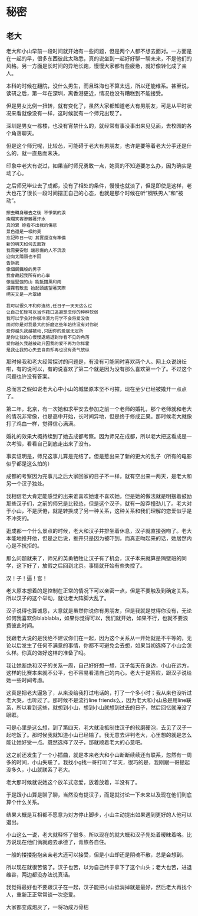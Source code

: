 # 秘密

## 老大

老大和小山早前一段时间就开始有一些问题，但是两个人都不想去面对。一方面是在一起的早，很多东西彼此太熟悉，真的说坐到一起好好聊一聊未来，不是他们的风格。另一方面是长时间的异地长跑，慢慢大家都有些疲惫，就好像转化成了亲人。

本科的时候在翻院，没什么男生，而且珠海也不算太远，所以还能维系。甚至说，读研之后，第一年在深圳，离香港更近，情况也没有糟糕到不能接受。

但是男女比例一扭转，就有变化了，虽然大家都知道老大有男朋友，可是从平时状况来看就像没有一样，这时候就有一个师兄出现了。

深圳是男女一栋楼，也没有宵禁什么的，就经常有事没事出来见见面，去校园的各个角落聊天。

但是这个师兄呢，比较怂，可能碍于老大有男朋友，也许是要等着老大分手还是什么的，就一直悬而未决。

印象中老大有说过，如果当时师兄勇敢一点，她真的不知道要怎么办，因为确实是动了心。

之后师兄毕业去了成都，没有了相处的条件，慢慢也就淡了，但是即使是这样，老大也花了很长一段时间摆正自己的心态，也就是那个时候在听“钢铁男人”和“被动”。

    擦去轉身離去之後 不爭氣的淚
    燦爛笑容滲雜著汗水
    真的累 妳看不出我的傷悲
    景色還是一樣的美
    忘記昨日一切 其實還沒有準備
    新的明天如何去面對
    我需要安慰 讓悲傷的人不流淚
    迎向太陽頭也不回
    告訴我
    像個鋼鐵般的男子
    我會藏起我所有的心事
    像座堅強的山 能抵擋風和雨
    濃霧若散去 抬起頭遙望著天際
    明天又是一片翠綠

    我可以很久不和你连络,任日子一天天这么过
    让自己忙碌可以当作藉口逃避想念你的种种软弱
    我可以学会对你很冷漠为何学不会将爱没收
    面对你是对我最大的折磨这些年始终没有对你说
    爱你越久我越被动,只因你的爱居无定所
    是你让我的心慢慢退缩退到你看不见的角落
    爱你越久我越被动只因我的爱不再为你挥霍
    是我让我的心失去自由却再也没有勇气放纵

那时候我和老大经常探讨的问题是，有没有可能同时喜欢两个人。网上众说纷纭啦，有的说可以，有的说喜欢了第二个就是因为没有那么喜欢第一个了。不过这个问题也许没有答案。

总而言之假如说老大心中小山的城堡原本坚不可摧，现在至少已经被撬开一点点了。

第二年，北京，有一次她和求平安去参加之前一个老师的婚礼，那个老师就和老大的情况非常像，也是高中开始，长时间异地，但是终于修成正果。那时候老大就像打了鸡血一样，觉得信心满满。

婚礼的效果大概持续到了她去成都考察。因为师兄在成都，所以老大把这看成是一次考验，看看自己到底走出来了没有。

事实证明是，师兄这事儿算是完结了。但是惹出来了新的更大的乱子（所有的电影似乎都是这么拍的）

成都的考察因为完事儿之后大家回家的日子不一样，就有空出来一两天，是老大和另一个汉子独处。

我相信老大肯定能感觉的出来谁喜欢她谁不喜欢她，但是她的做法就是明摆着鼓励那些汉子们，之前的师兄是比较怂，但是这个汉子，就有一股莽撞劲儿了。老大对于小山，不是厌倦，就是转换成了另一种关系，这种关系和我们理解的恋爱似乎是不冲突的。

逛成都一个什么景点的时候，老大和汉子并排坐着休息，汉子就直接强吻了。老大本能地推开他，但是之后说，推开只是因为被吓到，而真正吻起来的话，她居然内心是不抗拒的。

那么问题就来了，师兄的英勇牺牲让汉子有了机会，汉子本来就算是隔壁班的同学，这下好了，放假之后回到北京。事情就开始有些失控了。

汉！子！逼！宫！

老大原本想着的是控制在正常的情况下可以亲密一点，但是不要触及到确定关系。所以汉子的这个举动，就让老大阵脚大乱了。

汉子说得也算诚恳，大意就是虽然你说你有男朋友，但是我就是觉得你没有，无论如何我喜欢你blablabla，如果你觉得可以，我们就开始，如果不行，也就不要浪费彼此时间。

我跟老大说的是我绝不建议你们在一起，因为这个关系从一开始就是不平等的，无论以后发生了任何不满意的事情，你都不可避免会去想，如果当初选择了小山会怎么样。你真的做好这样的准备了吗。

我让她断绝和汉子的关系一周，自己好好想一想，汉子每天在身边，小山在远方，这样的比赛本来就不公平，也不容易看清自己的内心。老大于是答应，跟汉子说给她一些时间考虑。

这真是把老大逼急了，从来没给我打过电话的，打了一个多小时；我从来也没听过老大哭，也听过了。那时候不是流行line friends么，因为老大和小山总是用line联系，所以看到这些，就想到小山，想到小山就想到过去的日子，然后回忆就淹没了眼眶。

可是心里是这么想，到了第四天，老大就没抵制住汉子的软磨硬泡，去见了汉子一起吃饭了。那时候我就知道小山已经输了。我无意去评判老大，心里想的就是怎么能让她好受一点。既然选择了汉子，那就顺着老大的心意吧。

这之前还发生了一个小插曲，就是本来老大和小山断断续续还有联系，忽然有一周多的时间，小山失联了。我找小g找一哥打听了半天，很巧的是，我刚跟一哥提起没多久，小山就联系了老大。

老大那时候就说她这个放羊式恋爱，放着放着，羊没有了。

于是跟小山算是聊了聊，当然没有提汉子，而是就讨论一下未来以及现在他们到底算个什么关系。

结果大概是互相都不愿意为对方停止脚步，小山主动提出如果遇到更好的人他可以退出。

小山这么一说，老大就释怀了很多。所以现在的就大概和汉子先处着暧昧着咯。比方说现在他们俩就跑去承德了，青旅各自住。

一般的搂搂抱抱亲亲老大还可以接受，但是小山却还是阴魂不散，总是会想到。

所以现在就很苦恼了。汉子也苦，以为自己终于拿下了这个山头；老大也苦，进退维谷，两边都没办法说真话。

我觉得最好也不要跟汉子在一起，汉子能把小山抵消掉就是最好，然后老大再找个人，重新正正常常谈一次恋爱。

大家都变成炮灰了，一将功成万骨枯
